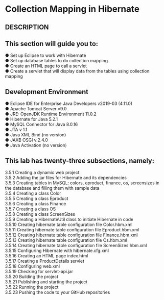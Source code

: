 # Collection Mapping in Hibernate
## DESCRIPTION

## This section will guide you to:

● Set up Eclipse to work with Hibernate\
● Set up database tables to do collection mapping\
● Create an HTML page to call a servlet\
● Create a servlet that will display data from the tables using collection mapping

 

## Development Environment

● Eclipse IDE for Enterprise Java Developers v2019-03 (4.11.0)\
● Apache Tomcat Server v9.0\
● JRE: OpenJDK Runtime Environment 11.0.2\
● Hibernate for Java 5.2.1\
● MySQL Connector for Java 8.0.16\
● JTA v 1.1\
● Java XML Bind (no version)\
● JAXB OSGI v.2.4.0\
● Java Activation (no version)

 

## This lab has twenty-three subsections, namely:

3.5.1 Creating a dynamic web project\
3.5.2 Adding the jar files for Hibernate and its dependencies\
3.5.3 Creating tables in MySQL: colors, eproduct, finance, os, screensizes in the database and filling them with sample data\
3.5.4 Creating a class Color\
3.5.5 Creating a class Eproduct\
3.5.6 Creating a class Finance\
3.5.7 Creating a class OS\
3.5.8 Creating a class ScreenSizes\
3.5.9 Creating a HibernateUtil class to initiate Hibernate in code\
3.5.10 Creating hibernate table configuration file Color.hbm.xml\
3.5.11 Creating hibernate table configuration file Eproduct.hbm.xml\
3.5.12 Creating hibernate table configuration file Finance.hbm.xml\
3.5.13 Creating hibernate table configuration file Os.hbm.xml\
3.5.14 Creating hibernate table configuration file ScreenSizes.hbm.xml\
3.5.15 Configuring Hibernate with hibernate.cfg.xml\
3.5.16 Creating an HTML page index.html\
3.5.17 Creating a ProductDetails servlet\
3.5.18 Configuring web.xml\
3.5.19 Checking for servlet-api.jar\
3.5.20 Building the project\
3.5.21 Publishing and starting the project\
3.5.22 Running the project\
3.5.23 Pushing the code to your GitHub repositories
